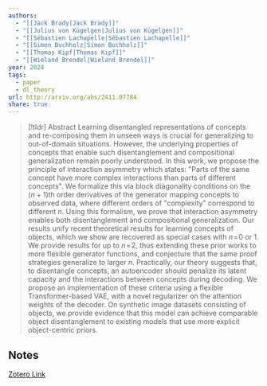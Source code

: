 ```yaml
---
authors:
  - "[[Jack Brady|Jack Brady]]"
  - "[[Julius von Kügelgen|Julius von Kügelgen]]"
  - "[[Sébastien Lachapelle|Sébastien Lachapelle]]"
  - "[[Simon Buchholz|Simon Buchholz]]"
  - "[[Thomas Kipf|Thomas Kipf]]"
  - "[[Wieland Brendel|Wieland Brendel]]"
year: 2024
tags:
  - paper
  - dl_theory
url: http://arxiv.org/abs/2411.07784
share: true
---
```



> [!tldr] Abstract
> Learning disentangled representations of concepts and re-composing them in unseen ways is crucial for generalizing to out-of-domain situations. However, the underlying properties of concepts that enable such disentanglement and compositional generalization remain poorly understood. In this work, we propose the principle of interaction asymmetry which states: "Parts of the same concept have more complex interactions than parts of different concepts". We formalize this via block diagonality conditions on the $(n+1)$th order derivatives of the generator mapping concepts to observed data, where different orders of "complexity" correspond to different $n$. Using this formalism, we prove that interaction asymmetry enables both disentanglement and compositional generalization. Our results unify recent theoretical results for learning concepts of objects, which we show are recovered as special cases with $n\!=\!0$ or $1$. We provide results for up to $n\!=\!2$, thus extending these prior works to more flexible generator functions, and conjecture that the same proof strategies generalize to larger $n$. Practically, our theory suggests that, to disentangle concepts, an autoencoder should penalize its latent capacity and the interactions between concepts during decoding. We propose an implementation of these criteria using a flexible Transformer-based VAE, with a novel regularizer on the attention weights of the decoder. On synthetic image datasets consisting of objects, we provide evidence that this model can achieve comparable object disentanglement to existing models that use more explicit object-centric priors.



## Notes

[Zotero Link](zotero://select/library/items/Y7LKBXJ7)


